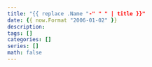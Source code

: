 ```yaml
---
title: "{{ replace .Name "-" " " | title }}"
date: {{ now.Format "2006-01-02" }}
description:
tags: []
categories: []
series: []
math: false
---
```


